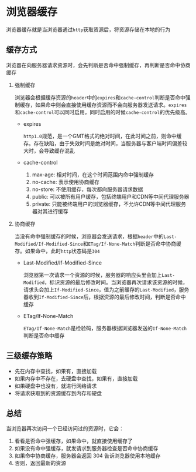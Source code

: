 # 浏览器缓存

浏览器缓存就是当浏览器通过`http`获取资源后，将资源存储在本地的行为

## 缓存方式

浏览器在向服务器请求资源时，会先判断是否命中强制缓存，再判断是否命中协商缓存

1. 强制缓存

   浏览器会根据缓存资源的`header`中的`expires`和`cache-control`判断是否命中强制缓存，如果命中则会直接使用缓存资源而不会向服务器发送请求。`expires`和`cache-control`可以同时启用，同时启用的时候`cache-control`的优先级高。

   * expires

     `http1.0`规范，是一个GMT格式的绝对时间，在此时间之前，则命中缓存。存在缺陷，由于失效时间是绝对时间，当服务器与客户端时间偏差较大时，会导致缓存混乱

   * cache-control

     1. max-age: 相对时间，在这个时间范围内命中强制缓存
     2. no-cache: 表示使用协商缓存
     3. no-store: 不使用缓存，每次都向服务器请求数据
     4. public: 可以被所有用户缓存，包括终端用户和CDN等中间代理服务器
     5. private: 只能被终端用户的浏览器缓存，不允许CDN等中间代理服务器对其进行缓存

2. 协商缓存

   当没有命中强制缓存的时候，浏览器会发送请求，根据`header`中的`Last-Modified/If-Modified-Since`和`ETag/If-None-Match`判断是否命中协商缓存。如果命中，此时`http`状态码是`304`

   * Last-Modified/If-Modified-Since
   
     浏览器第一次请求一个资源的时候，服务器的响应头里会加上`Last-Modified`，标识资源的最后修改时间。当浏览器再次请求该资源的时候，请求头会加上`If-Modified-Since`，值为之前缓存的`Last-Modified`，服务器收到`If-Modified-Since`后，根据资源的最后修改时间，判断是否命中缓存
   
   * ETag/If-None-Match
   
     `ETag/If-None-Match`是检验码，服务器根据浏览器发送的`If-None-Match`判断是否命中缓存

## 三级缓存策略

* 先在内存中查找，如果有，直接加载
* 如果内存中不存在，去硬盘中查找，如果有，直接加载
* 如果硬盘中也没有，就进行网络请求
* 将请求获取到的资源缓存到内存和硬盘

## 总结

当浏览器再次访问一个已经访问过的资源时，它会：

1. 看看是否命中强缓存，如果命中，就直接使用缓存了
2. 如果没有命中强缓存，就发请求到服务器检查是否命中协商缓存
3. 如果命中协商缓存，服务器会返回 304 告诉浏览器使用本地缓存
4. 否则，返回最新的资源
